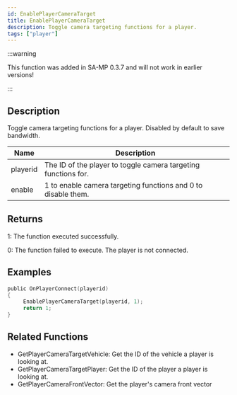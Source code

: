 ```yaml
---
id: EnablePlayerCameraTarget
title: EnablePlayerCameraTarget
description: Toggle camera targeting functions for a player.
tags: ["player"]
---
```


:::warning

This function was added in SA-MP 0.3.7 and will not work in earlier versions!

:::

## Description

Toggle camera targeting functions for a player. Disabled by default to save bandwidth.

| Name     | Description                                                    |
| -------- | -------------------------------------------------------------- |
| playerid | The ID of the player to toggle camera targeting functions for. |
| enable   | 1 to enable camera targeting functions and 0 to disable them.  |

## Returns

1: The function executed successfully.

0: The function failed to execute. The player is not connected.

## Examples

```c
public OnPlayerConnect(playerid)
{
     EnablePlayerCameraTarget(playerid, 1);
     return 1;
}
```

## Related Functions

- GetPlayerCameraTargetVehicle: Get the ID of the vehicle a player is looking at.
- GetPlayerCameraTargetPlayer: Get the ID of the player a player is looking at.
- GetPlayerCameraFrontVector: Get the player's camera front vector
